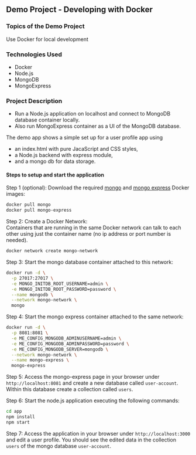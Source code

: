 ## Demo Project - Developing with Docker

### Topics of the Demo Project
Use Docker for local development

### Technologies Used
- Docker
- Node.js
- MongoDB
- MongoExpress

### Project Description
- Run a Node.js application on localhost and connect to MongoDB database container locally.
- Also run MongoExpress container as a UI of the MongoDB database.

The demo app shows a simple set up for a user profile app using 
- an index.html with pure JacaScript and CSS styles,
- a Node.js backend with express module,
- and a mongo db for data storage.

#### Steps to setup and start the application

Step 1 (optional): Download the required [mongo](https://hub.docker.com/_/mongo) and [mongo express](https://hub.docker.com/_/mongo-express) Docker images:
```sh
docker pull mongo
docker pull mongo-express
```

Step 2: Create a Docker Network:\
Containers that are running in the same Docker network can talk to each other using just the container name (no ip address or port number is needed).
```sh
docker network create mongo-network
```

Step 3: Start the mongo database container attached to this network:
```sh
docker run -d \
  -p 27017:27017 \
  -e MONGO_INITDB_ROOT_USERNAME=admin \
  -e MONGO_INITDB_ROOT_PASSWORD=password \
  --name mongodb \
  --network mongo-network \
  mongo
```

Step 4: Start the mongo express container attached to the same network:
```sh
docker run -d \
  -p 8081:8081 \
  -e ME_CONFIG_MONGODB_ADMINUSERNAME=admin \
  -e ME_CONFIG_MONGODB_ADMINPASSWORD=password \
  -e ME_CONFIG_MONGODB_SERVER=mongodb \
  --network mongo-network \
  --name mongo-express \
  mongo-express
```

Step 5: Access the mongo-express page in your browser under `http://localhost:8081` and create a new database called `user-account`. Within this database create a collection called `users`.

Step 6: Start the node.js application executing the following commands:
```sh
cd app
npm install
npm start
```

Step 7: Access the application in your browser under `http://localhost:3000` and edit a user profile. You should see the edited data in the collection `users` of the mongo database `user-account`.
